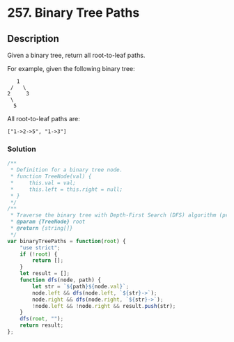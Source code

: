 # 257. Binary Tree Paths

## Description

Given a binary tree, return all root-to-leaf paths.

For example, given the following binary tree:
```
   1
 /   \
2     3
 \
  5
```
All root-to-leaf paths are:
```
["1->2->5", "1->3"]
```
### Solution
```javascript
/**
 * Definition for a binary tree node.
 * function TreeNode(val) {
 *     this.val = val;
 *     this.left = this.right = null;
 * }
 */
/**
 * Traverse the binary tree with Depth-First Search (DFS) algorithm (preorder)
 * @param {TreeNode} root
 * @return {string[]}
 */
var binaryTreePaths = function(root) {
    "use strict";
    if (!root) {
        return [];
    }
    let result = [];
    function dfs(node, path) {
        let str = `${path}${node.val}`;
        node.left && dfs(node.left, `${str}->`);
        node.right && dfs(node.right, `${str}->`);
        !node.left && !node.right && result.push(str);
    }
    dfs(root, "");
    return result;
};
```